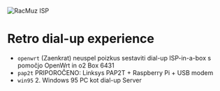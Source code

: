 ![RacMuz ISP](https://raw.githubusercontent.com/markostamcar/muzej.si/master/dial-up/win95/modem.jpg)

# Retro dial-up experience
- `openwrt` (Zaenkrat) neuspel poizkus sestaviti dial-up ISP-in-a-box s pomočjo OpenWrt in o2 Box 6431
- `pap2t` PRIPOROČENO: Linksys PAP2T + Raspberry Pi + USB modem
- `win95` 2. Windows 95 PC kot dial-up Server
